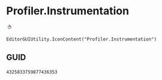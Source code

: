 # Profiler.Instrumentation
![](/img/Profiler.Instrumentation.png)

``` CSharp
EditorGUIUtility.IconContent("Profiler.Instrumentation")
```
## GUID
```
4325833759877436353
```
